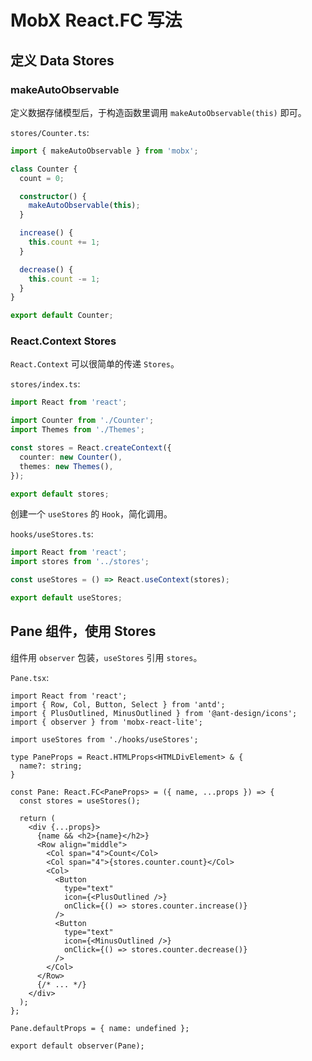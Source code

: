 # MobX React.FC 写法

## 定义 Data Stores

### makeAutoObservable

定义数据存储模型后，于构造函数里调用 `makeAutoObservable(this)` 即可。

`stores/Counter.ts`:

```ts
import { makeAutoObservable } from 'mobx';

class Counter {
  count = 0;

  constructor() {
    makeAutoObservable(this);
  }

  increase() {
    this.count += 1;
  }

  decrease() {
    this.count -= 1;
  }
}

export default Counter;
```

### React.Context Stores

`React.Context` 可以很简单的传递 `Stores`。

`stores/index.ts`:

```ts
import React from 'react';

import Counter from './Counter';
import Themes from './Themes';

const stores = React.createContext({
  counter: new Counter(),
  themes: new Themes(),
});

export default stores;
```

创建一个 `useStores` 的 `Hook`，简化调用。

`hooks/useStores.ts`:

```ts
import React from 'react';
import stores from '../stores';

const useStores = () => React.useContext(stores);

export default useStores;
```

## Pane 组件，使用 Stores

组件用 `observer` 包装，`useStores` 引用 `stores`。

`Pane.tsx`:

```tsx
import React from 'react';
import { Row, Col, Button, Select } from 'antd';
import { PlusOutlined, MinusOutlined } from '@ant-design/icons';
import { observer } from 'mobx-react-lite';

import useStores from './hooks/useStores';

type PaneProps = React.HTMLProps<HTMLDivElement> & {
  name?: string;
}

const Pane: React.FC<PaneProps> = ({ name, ...props }) => {
  const stores = useStores();

  return (
    <div {...props}>
      {name && <h2>{name}</h2>}
      <Row align="middle">
        <Col span="4">Count</Col>
        <Col span="4">{stores.counter.count}</Col>
        <Col>
          <Button
            type="text"
            icon={<PlusOutlined />}
            onClick={() => stores.counter.increase()}
          />
          <Button
            type="text"
            icon={<MinusOutlined />}
            onClick={() => stores.counter.decrease()}
          />
        </Col>
      </Row>
      {/* ... */}
    </div>
  );
};

Pane.defaultProps = { name: undefined };

export default observer(Pane);
```
